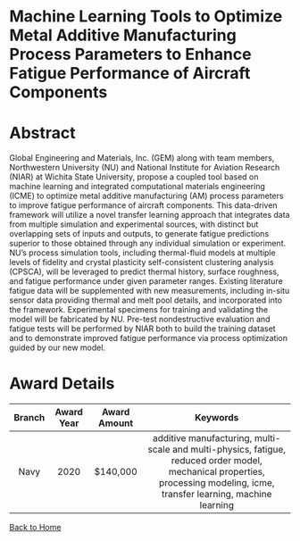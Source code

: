 
Machine Learning Tools to Optimize Metal Additive Manufacturing Process Parameters to Enhance Fatigue Performance of Aircraft Components
========================================================================================================================================

# Abstract


Global Engineering and Materials, Inc. (GEM) along with team members, Northwestern University (NU) and National Institute for Aviation Research (NIAR) at Wichita State University, propose a coupled tool based on machine learning and integrated computational materials engineering (ICME) to optimize metal additive manufacturing (AM) process parameters to improve fatigue performance of aircraft components. This data-driven framework will utilize a novel transfer learning approach that integrates data from multiple simulation and experimental sources, with distinct but overlapping sets of inputs and outputs, to generate fatigue predictions superior to those obtained through any individual simulation or experiment. NU’s process simulation tools, including thermal-fluid models at multiple levels of fidelity and crystal plasticity self-consistent clustering analysis (CPSCA), will be leveraged to predict thermal history, surface roughness, and fatigue performance under given parameter ranges. Existing literature fatigue data will be supplemented with new measurements, including in-situ sensor data providing thermal and melt pool details, and incorporated into the framework. Experimental specimens for training and validating the model will be fabricated by NU. Pre-test nondestructive evaluation and fatigue tests will be performed by NIAR both to build the training dataset and to demonstrate improved fatigue performance via process optimization guided by our new model.  

# Award Details

|Branch|Award Year|Award Amount|Keywords|
| :---: | :---: | :---: | :---: |
|Navy|2020|$140,000|additive manufacturing, multi-scale and multi-physics, fatigue, reduced order model, mechanical properties, processing modeling, icme, transfer learning, machine learning|
  
  


[Back to Home](https://github.com/chrischow/dod_sbir_awards/Reports/JH/#2212)